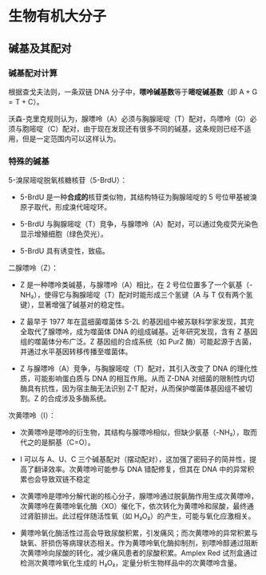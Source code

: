 # 生物有机大分子

## 碱基及其配对

### 碱基配对计算

根据查戈夫法则，一条双链 DNA 分子中，**嘌呤碱基数**等于**嘧啶碱基数**（即 $\mathrm{A + G = T + C}$）。

沃森-克里克规则认为，腺嘌呤（A）必须与胸腺嘧啶（T）配对，鸟嘌呤（G）必须与胞嘧啶（C）配对，由于现在发现还有很多不同的碱基，这条规则已经不适用，但是一定范围内可以这样认为。

### 特殊的碱基

5-溴尿嘧啶脱氧核糖核苷（5-BrdU）：

- 5-BrdU 是一种**合成的**核苷类似物，其结构特征为胸腺嘧啶的 5 号位甲基被溴原子取代，形成溴代嘧啶环。

- 5-BrdU 与胸腺嘧啶（T）竞争，与腺嘌呤（A）配对，可以通过免疫荧光染色显示增殖细胞（绿色荧光）。

- 5-BrdU 具有诱变性，致癌。

二腺嘌呤（Z）：

- Z 是一种嘌呤类碱基，与腺嘌呤（A）相比，在 2 号位位置多了一个氨基（-NH₂），使得它与胸腺嘧啶（T）配对时能形成三个氢键（A 与 T 仅有两个氢键），显著增强了碱基对的稳定性。

- Z 最早于 1977 年在蓝细菌噬菌体 S-2L 的基因组中被苏联科学家发现，其完全取代了腺嘌呤，成为噬菌体 DNA 的组成碱基。近年研究发现，含有 Z 基因组的噬菌体分布广泛。Z 基因组的合成系统（如 PurZ 酶）可能起源于古菌，并通过水平基因转移传播至噬菌体。

- Z 与腺嘌呤（A）竞争，与胸腺嘧啶（T）配对，其引入改变了 DNA 的理化性质，可能影响蛋白质与 DNA 的相互作用。从而 Z-DNA 对细菌的限制性内切酶具有抗性，因为宿主酶无法识别 Z-T 配对，从而保护噬菌体基因组不被切割。Z 的合成涉及多酶系统。

‌次黄嘌呤（I）：

- 次黄嘌呤是嘌呤的衍生物，其结构与腺嘌呤相似，但缺少氨基（-NH₂），取而代之的是酮基（C=O）。

- I 可以与 A、U、C 三个碱基配对（摆动配对），这加强了密码子的简并性，提高了翻译效率。次黄嘌呤可能参与 DNA 错配修复，但其在 DNA 中的异常积累也会导致双链不稳定

- 次黄嘌呤是嘌呤分解代谢的核心分子，腺嘌呤通过脱氨酶作用生成次黄嘌呤，次黄嘌呤在黄嘌呤氧化酶（XO）催化下，依次转化为黄嘌呤和尿酸，最终通过肾脏排出。此过程伴随活性氧（如 H₂O₂）的产生，可能与氧化应激相关。

- 黄嘌呤氧化酶活性过高会导致尿酸积累，引发痛风；而次黄嘌呤的异常积累与缺氧、肝损伤等病理状态相关。作为黄嘌呤氧化酶抑制剂，别嘌呤醇通过阻断次黄嘌呤向尿酸的转化，减少痛风患者的尿酸积累。Amplex Red 试剂盒通过检测次黄嘌呤氧化生成的 H₂O₂，定量分析生物样品中的次黄嘌呤含量。
